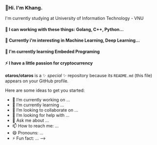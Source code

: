 
### 👋Hi. I'm Khang. 
I'm currently studying at University of Information Technology - VNU 
#### 🌱 I can working with these things: Golang, C++, Python...
#### 🌱 Currently i'm interesting in Machine Learning, Deep Learning...
#### 🌱 I'm currently learning Embeded Programing
#### ⚡ I have a little passion for cryptocurrency

**otaros/otaros** is a ✨ _special_ ✨ repository because its `README.md` (this file) appears on your GitHub profile.

Here are some ideas to get you started:

- 🔭 I’m currently working on ...
- 🌱 I’m currently learning ...
- 👯 I’m looking to collaborate on ...
- 🤔 I’m looking for help with ...
- 💬 Ask me about ...
- 📫 How to reach me: ...
- 😄 Pronouns: ...
- ⚡ Fun fact: ...
-->
